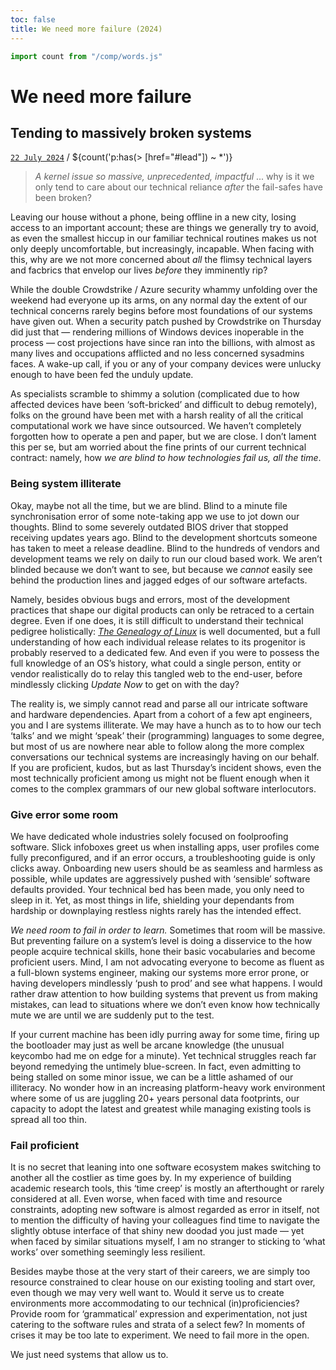 ```yaml
---
toc: false
title: We need more failure (2024)
---
```


```js
import count from "/comp/words.js"
```

# We need more failure
## Tending to massively broken systems [](#post) [](#bookmark)
[`22 July 2024`](#lead) / ${count('p:has(> [href="#lead"])  ~ *')}

> *A kernel issue so massive, unprecedented, impactful* ... why is it we only tend to care about our technical reliance *after* the fail-safes have been broken?

Leaving our house without a phone, being offline in a new city, losing access to an important account; these are things we generally try to avoid, as even the smallest hiccup in our familiar technical routines makes us not only deeply uncomfortable, but increasingly, incapable. 
When facing with this, why are we not more concerned about *all* the flimsy technical layers and facbrics that envelop our lives *before* they imminently rip?

While the double Crowdstrike / Azure security whammy unfolding over the weekend had everyone up its arms, on any normal day the extent of our technical concerns rarely begins before most foundations of our systems have given out. 
When a security patch pushed by Crowdstrike on Thursday did just that — rendering millions of Windows devices inoperable in the process — cost projections have since ran into the billions, with almost as many lives and occupations afflicted and no less concerned sysadmins faces. 
A wake-up call, if you or any of your company devices were unlucky enough to have been fed the unduly update.

As specialists scramble to shimmy a solution (complicated due to how affected devices have been ‘soft-bricked’ and difficult to debug remotely), folks on the ground have been met with a harsh reality of all the critical computational work we have since outsourced. 
We haven’t completely forgotten how to operate a pen and paper, but we are close. I don’t lament this per se, but am worried about the fine prints of our current technical contract: namely, how *we are blind to how technologies fail us, all the time*.

### Being system illiterate

Okay, maybe not all the time, but we are blind. 
Blind to a minute file synchronisation error of some note-taking app we use to jot down our thoughts. 
Blind to some severely outdated BIOS driver that stopped receiving updates years ago. 
Blind to the development shortcuts someone has taken to meet a release deadline. 
Blind to the hundreds of vendors and development teams we rely on daily to run our cloud based work. 
We aren’t blinded because we don’t want to see, but because we *cannot* easily see behind the production lines and jagged edges of our software artefacts.

Namely, besides obvious bugs and errors, most of the development practices that shape our digital products can only be retraced to a certain degree. 
Even if one does, it is still difficult to understand their technical pedigree holistically: *[The Genealogy of Linux](https://distrowatch.com/dwres.php?resource=family-tree)* is well documented, but a full understanding of how each individual release relates to its progenitor is probably reserved to a dedicated few. 
And even if you were to possess the full knowledge of an OS’s history, what could a single person, entity or vendor realistically do to relay this tangled web to the end-user, before mindlessly clicking *Update Now* to get on with the day?

The reality is, we simply cannot read and parse all our intricate software and hardware dependencies. 
Apart from a cohort of a few apt engineers, you and I are systems illiterate. 
We may have a hunch as to to how our tech ‘talks’ and we might ‘speak’ their (programming) languages to some degree, but most of us are nowhere near able to follow along the more complex conversations our technical systems are increasingly having on our behalf. 
If you are proficient, kudos, but as last Thursday’s incident shows, even the most technically proficient among us might not be fluent enough when it comes to the complex grammars of our new global software interlocutors.

### Give error some room
We have dedicated whole industries solely focused on foolproofing software. 
Slick infoboxes greet us when installing apps, user profiles come fully preconfigured, and if an error occurs, a troubleshooting guide is only clicks away. 
Onboarding new users should be as seamless and harmless as possible, while updates are aggressively pushed with ‘sensible’ software defaults provided. Your technical bed has been made, you only need to sleep in it. 
Yet, as most things in life, shielding your dependants from hardship or downplaying restless nights rarely has the intended effect.

*We need room to fail in order to learn.*
Sometimes that room will be massive. 
But preventing failure on a system’s level is doing a disservice to the how people acquire technical skills, hone their basic vocabularies and become proficient users. 
Mind, I am not advocating everyone to become as fluent as a full-blown systems engineer, making our systems more error prone, or having developers mindlessly ‘push to prod’ and see what happens. 
I would rather draw attention to how building systems that prevent us from making mistakes, can lead to situations where we don’t even know how technically mute we are until we are suddenly put to the test.

If your current machine has been idly purring away for some time, firing up the bootloader may just as well be arcane knowledge (the unusual keycombo had me on edge for a minute). 
Yet technical struggles reach far beyond remedying the untimely blue-screen. In fact, even admitting to being stalled on some minor issue, we can be a little ashamed of our illiteracy. 
No wonder how in an increasing platform-heavy work environment where some of us are juggling 20+ years personal data footprints, our capacity to adopt the latest and greatest while managing existing tools is spread all too thin.

### Fail proficient
It is no secret that leaning into one software ecosystem makes switching to another all the costlier as time goes by. In my experience of building academic research tools, this ‘time creep’ is mostly an afterthought or rarely considered at all. Even worse, when faced with time and resource constraints, adopting new software is almost regarded as error in itself, not to mention the difficulty of having your colleagues find time to navigate the slightly obtuse interface of that shiny new doodad you just made — yet when faced by similar situations myself, I am no stranger to sticking to ‘what works’ over something seemingly less resilient.

Besides maybe those at the very start of their careers, we are simply too resource constrained to clear house on our existing tooling and start over, even though we may very well want to. Would it serve us to create environments more accommodating to our technical (in)proficiencies? Provide room for ‘grammatical’ expression and experimentation, not just catering to the software rules and strata of a select few? In moments of crises it may be too late to experiment. We need to fail more in the open.

We just need systems that allow us to.